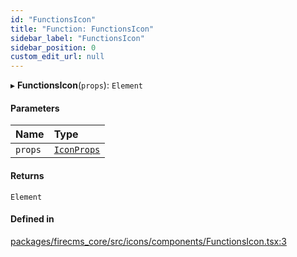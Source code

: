 ```yaml
---
id: "FunctionsIcon"
title: "Function: FunctionsIcon"
sidebar_label: "FunctionsIcon"
sidebar_position: 0
custom_edit_url: null
---
```


▸ **FunctionsIcon**(`props`): `Element`

#### Parameters

| Name | Type |
| :------ | :------ |
| `props` | [`IconProps`](../types/IconProps.md) |

#### Returns

`Element`

#### Defined in

[packages/firecms_core/src/icons/components/FunctionsIcon.tsx:3](https://github.com/FireCMSco/firecms/blob/d45f3739/packages/firecms_core/src/icons/components/FunctionsIcon.tsx#L3)
